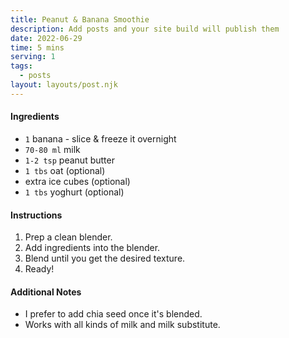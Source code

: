 ```yaml
---
title: Peanut & Banana Smoothie
description: Add posts and your site build will publish them
date: 2022-06-29
time: 5 mins
serving: 1
tags:
  - posts
layout: layouts/post.njk
---
```


#### Ingredients
* `1` banana - slice & freeze it overnight
* `70-80 ml` milk
*  `1-2 tsp` peanut butter
* `1 tbs` oat (optional)
*  extra ice cubes (optional)
* `1 tbs` yoghurt (optional)


#### Instructions
1. Prep a clean blender.
2. Add ingredients into the blender. 
3. Blend until you get the desired texture.
4. Ready!


#### Additional Notes
* I prefer to add chia seed once it's blended.
* Works with all kinds of milk and milk substitute.